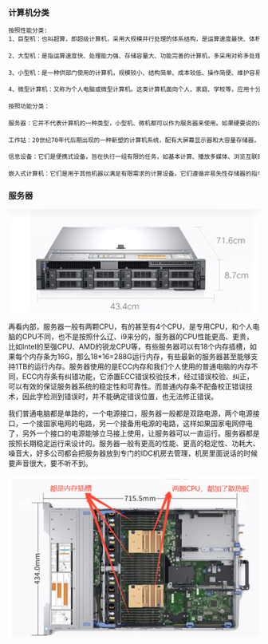 ### 计算机分类

```txt
按照性能分类:
1、巨型机：也叫超算，即超级计算机，采用大规模并行处理的体系结构，是运算速度最快、体积最大、价格最昂贵的主机，主要用于尖端科学研究领域，比如灾难预测、天气预报、军事等等。中国有银河II、神威的太湖之光等，太湖之光有40个计算机仓，每个机舱包含1024颗理器，共40960个神威CPU。

2、大型机：是指运算速度快、处理能力强、存储容量大、功能完善的计算机，多采用对称多处理器结构，有数十个处理器。比如IBMz15大型机。

3、小型机：是一种供部门使用的计算机，规模较小、结构简单、成本较低、操作简便、维护容易，能满足部门的要求，可供中小企事业单位使用。比如IBM的小型机，这个小机的小是相对于巨型机和大型机对比来说的，实际上也不是很小昂。

4、微型计算机：又称为个人电脑或微型计算机。这类计算机面向个人、家庭、学校等，应用十分广泛。它由微处理器、半导体存储器和输入输出接口等芯片组成，因此其体积更小、价格更低、通用性更强、可靠性更高、使用更加方便。比如台式机、笔记本、智能手机等

按照功能分类：

服务器：它并不代表计算机的一种类型，小型机、微机都可以作为服务器来使用。如果硬要说的话pc服务器属于微型计算机。比如de11的R740服务器。

工作站：20世纪70年代后期出现的一种新塑的计算机系统，配有大屏幕显示器和大容量存储器，有较强的网络通信能力，主要适用于CAD/CAM和办公自动化等领域，如美国sUN公司的sUN-3、sUN-4，还有联想的ThinkStation，还有戴尔的一些工作站，还有苹果的macstudio工作站等等，现在在视频剪辑领域会有一些人在使用，不适用于玩游戏，适用于办公。

信息设备：它们是便携式设备，旨在执行一组有限的任务，如基本计算、播放多媒体、浏览互联网等。它们通常被称为移动设备。它们的内存和灵活性非常有限，通常按“原样”运行。

嵌入式计算机：它们是用于其他机器以满足有限需求的计算设备。它们遵循非易失性存储器的指令，不需要执行重启或重置。此类设备中使用的处理单元仅满足这些基本要求，并且与个人计算机中使用的处理单元不同－更为人所知的是工作站。
```



### 服务器

![image-20250720152658551](assets/image-20250720152658551.png)

再看内部，服务器一般有两颗CPU，有的甚至有4个CPU，是专用CPU，和个人电脑的CPU不同，也不是按照什么辽、i9来分的，服务器的CPU性能更高、更贵，比如Intel的至强CPU、AMD的锐龙CPU等，有些服务器可以有18个内存插槽，如果每个内存条为16G，那么18*16=288G运行内存，有些最新的服务器甚至能够支持1TB的运行内存。服务器使用的是ECC内存和我们个人使用的普通电脑的内存不同，ECC内存条有纠错功能，它添置ECC错误校验技术，经过错误校验、纠正，可以有效的保证服务器系统的稳定性和可靠性。而普通内存条不配备校正错误技术，因此字检测到错误时，并不能确定错误位置，也无法修正错误。

我们普通电脑都是单路的，一个电源接口，服务器一般都是双路电源，两个电源接口，一个接国家电网的电路，另一个接备用电源的电路，这样如果国家电网停电了，另外一个接口的电源能够立马接上使用，让服务器可以一直运行。服务器都是按照长期稳定运行来设计的。服务器一般有更高的性能、更高的稳定性、功耗大、噪音大，好多公司都会把服务器放到专门的IDC机房去管理，机房里面说话的时候要声音很大，要不听不到。

![image-20250720152716407](assets/image-20250720152716407.png)